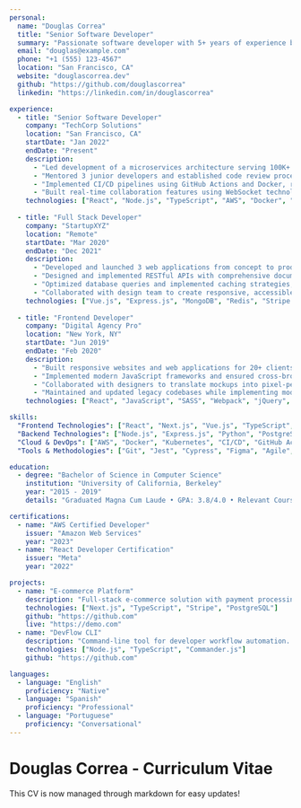 ```yaml
---
personal:
  name: "Douglas Correa"
  title: "Senior Software Developer"
  summary: "Passionate software developer with 5+ years of experience building scalable web applications and contributing to open-source projects. Specialized in modern JavaScript frameworks, cloud technologies, and developer experience optimization."
  email: "douglas@example.com"
  phone: "+1 (555) 123-4567"
  location: "San Francisco, CA"
  website: "douglascorrea.dev"
  github: "https://github.com/douglascorrea"
  linkedin: "https://linkedin.com/in/douglascorrea"

experience:
  - title: "Senior Software Developer"
    company: "TechCorp Solutions"
    location: "San Francisco, CA"
    startDate: "Jan 2022"
    endDate: "Present"
    description:
      - "Led development of a microservices architecture serving 100K+ daily active users, resulting in 40% improved performance"
      - "Mentored 3 junior developers and established code review processes that reduced bugs by 60%"
      - "Implemented CI/CD pipelines using GitHub Actions and Docker, reducing deployment time from 2 hours to 15 minutes"
      - "Built real-time collaboration features using WebSocket technology, increasing user engagement by 35%"
    technologies: ["React", "Node.js", "TypeScript", "AWS", "Docker", "PostgreSQL"]
  
  - title: "Full Stack Developer"
    company: "StartupXYZ"
    location: "Remote"
    startDate: "Mar 2020"
    endDate: "Dec 2021"
    description:
      - "Developed and launched 3 web applications from concept to production, serving 10K+ users"
      - "Designed and implemented RESTful APIs with comprehensive documentation and testing coverage"
      - "Optimized database queries and implemented caching strategies, improving response times by 50%"
      - "Collaborated with design team to create responsive, accessible user interfaces"
    technologies: ["Vue.js", "Express.js", "MongoDB", "Redis", "Stripe API", "Tailwind CSS"]
  
  - title: "Frontend Developer"
    company: "Digital Agency Pro"
    location: "New York, NY"
    startDate: "Jun 2019"
    endDate: "Feb 2020"
    description:
      - "Built responsive websites and web applications for 20+ clients across various industries"
      - "Implemented modern JavaScript frameworks and ensured cross-browser compatibility and performance"
      - "Collaborated with designers to translate mockups into pixel-perfect, interactive interfaces"
      - "Maintained and updated legacy codebases while implementing modern development practices"
    technologies: ["React", "JavaScript", "SASS", "Webpack", "jQuery", "PHP"]

skills:
  "Frontend Technologies": ["React", "Next.js", "Vue.js", "TypeScript", "JavaScript", "HTML5", "CSS3", "Tailwind CSS", "SASS"]
  "Backend Technologies": ["Node.js", "Express.js", "Python", "PostgreSQL", "MongoDB", "Redis", "GraphQL", "REST APIs"]
  "Cloud & DevOps": ["AWS", "Docker", "Kubernetes", "CI/CD", "GitHub Actions", "Vercel", "Netlify", "Linux"]
  "Tools & Methodologies": ["Git", "Jest", "Cypress", "Figma", "Agile", "Scrum", "TDD", "Code Review"]

education:
  - degree: "Bachelor of Science in Computer Science"
    institution: "University of California, Berkeley"
    year: "2015 - 2019"
    details: "Graduated Magna Cum Laude • GPA: 3.8/4.0 • Relevant Coursework: Data Structures, Algorithms, Software Engineering, Database Systems, Web Development"

certifications:
  - name: "AWS Certified Developer"
    issuer: "Amazon Web Services"
    year: "2023"
  - name: "React Developer Certification"
    issuer: "Meta"
    year: "2022"

projects:
  - name: "E-commerce Platform"
    description: "Full-stack e-commerce solution with payment processing, inventory management, and admin dashboard. Serves 1000+ concurrent users with 99.9% uptime."
    technologies: ["Next.js", "TypeScript", "Stripe", "PostgreSQL"]
    github: "https://github.com"
    live: "https://demo.com"
  - name: "DevFlow CLI"
    description: "Command-line tool for developer workflow automation. 1000+ monthly downloads with active community contributions."
    technologies: ["Node.js", "TypeScript", "Commander.js"]
    github: "https://github.com"

languages:
  - language: "English"
    proficiency: "Native"
  - language: "Spanish"
    proficiency: "Professional"
  - language: "Portuguese"
    proficiency: "Conversational"
---
```


# Douglas Correa - Curriculum Vitae

This CV is now managed through markdown for easy updates!
